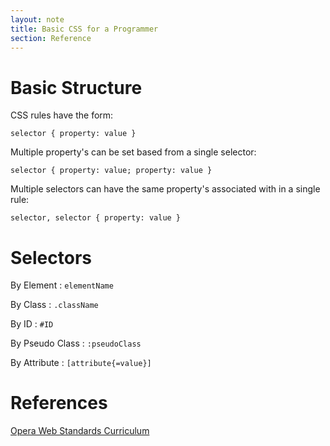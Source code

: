 ```yaml
---
layout: note
title: Basic CSS for a Programmer
section: Reference
---
```


# Basic Structure

CSS rules have the form:

    selector { property: value }

Multiple property's can be set based from a single selector:

    selector { property: value; property: value }
    
Multiple selectors can have the same property's associated with in a
single rule:

    selector, selector { property: value }

# Selectors

By Element
: `elementName`

By Class
: `.className`

By ID
: `#ID`

By Pseudo Class
: `:pseudoClass`

By Attribute
: `[attribute{=value}]`

# References
[Opera Web Standards Curriculum](http://www.opera.com/company/education/curriculum/)
